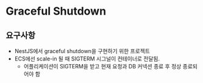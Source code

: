 # Graceful Shutdown

## 요구사항

- NestJS에서 graceful shutdown을 구현하기 위한 프로젝트
- ECS에선 scale-in 될 때 SIGTERM 시그널이 컨테이너로 전달됨.
  - 어플리케이션이 SIGTERM을 받고 현재 요청과 DB 커넥션 종료 후 정상 종료되어야 함
